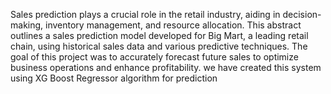 Sales prediction plays a crucial role in the retail industry, aiding in decision-making, inventory management, and resource allocation. This abstract outlines a sales prediction model developed for Big Mart, a leading retail chain, using historical sales data and various predictive techniques. The goal of this project was to accurately forecast future sales to optimize business operations and enhance profitability.
we have created this system using XG Boost Regressor algorithm for prediction
